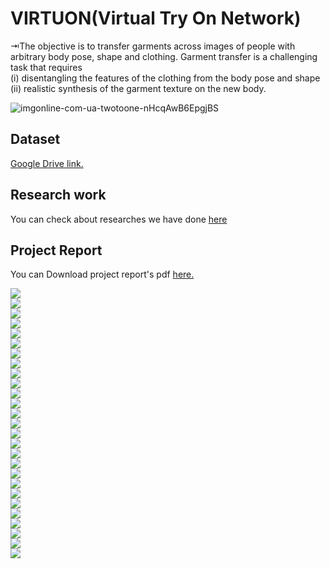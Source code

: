 
# VIRTUON(Virtual Try On Network)

⇥The objective is to transfer garments across images of people with arbitrary body pose, shape and clothing. Garment transfer is a challenging task that requires</br>
(i) disentangling the features of the clothing from the body pose and shape </br>
(ii) realistic synthesis of the garment texture on the new body.


![imgonline-com-ua-twotoone-nHcqAwB6EpgjBS](https://user-images.githubusercontent.com/72185267/107857221-12b31800-6e53-11eb-9642-af38591a0338.jpg)

## Dataset 
[Google Drive link.](https://1drv.ms/u/s!Ai8t8GAHdzVUiQQYX0azYhqIDPP6?e=4cpFTI)

## Research work
You can check about researches we have done [here](research_development/README.md)

## Project Report
You can Download project report's pdf [here.](https://github.com/arjunparmar/VIRTUON/blob/refactor/Virtuon.pdf)

![](https://github.com/arjunparmar/VIRTUON/blob/main/report_data/0001.jpg)<br/>
![](https://github.com/arjunparmar/VIRTUON/blob/main/report_data/0002.jpg)<br/>
![](https://github.com/arjunparmar/VIRTUON/blob/main/report_data/0003.jpg)<br/>
![](https://github.com/arjunparmar/VIRTUON/blob/main/report_data/0004.jpg)<br/>
![](https://github.com/arjunparmar/VIRTUON/blob/main/report_data/0005.jpg)<br/>
![](https://github.com/arjunparmar/VIRTUON/blob/main/report_data/0006.jpg)<br/>
![](https://github.com/arjunparmar/VIRTUON/blob/main/report_data/0007.jpg)<br/>
![](https://github.com/arjunparmar/VIRTUON/blob/main/report_data/0008.jpg)<br/>
![](https://github.com/arjunparmar/VIRTUON/blob/main/report_data/0009.jpg)<br/>
![](https://github.com/arjunparmar/VIRTUON/blob/main/report_data/0010.jpg)<br/>
![](https://github.com/arjunparmar/VIRTUON/blob/main/report_data/0011.jpg)<br/>
![](https://github.com/arjunparmar/VIRTUON/blob/main/report_data/0012.jpg)<br/>
![](https://github.com/arjunparmar/VIRTUON/blob/main/report_data/0013.jpg)<br/>
![](https://github.com/arjunparmar/VIRTUON/blob/main/report_data/0014.jpg)<br/>
![](https://github.com/arjunparmar/VIRTUON/blob/main/report_data/0015.jpg)<br/>
![](https://github.com/arjunparmar/VIRTUON/blob/main/report_data/0016.jpg)<br/>
![](https://github.com/arjunparmar/VIRTUON/blob/main/report_data/0017.jpg)<br/>
![](https://github.com/arjunparmar/VIRTUON/blob/main/report_data/0018.jpg)<br/>
![](https://github.com/arjunparmar/VIRTUON/blob/main/report_data/0019.jpg)<br/>
![](https://github.com/arjunparmar/VIRTUON/blob/main/report_data/0020.jpg)<br/>
![](https://github.com/arjunparmar/VIRTUON/blob/main/report_data/0021.jpg)<br/>
![](https://github.com/arjunparmar/VIRTUON/blob/main/report_data/0022.jpg)<br/>
![](https://github.com/arjunparmar/VIRTUON/blob/main/report_data/0023.jpg)<br/>
![](https://github.com/arjunparmar/VIRTUON/blob/main/report_data/0024.jpg)<br/>
![](https://github.com/arjunparmar/VIRTUON/blob/main/report_data/0025.jpg)<br/>
![](https://github.com/arjunparmar/VIRTUON/blob/main/report_data/0026.jpg)<br/>
![](https://github.com/arjunparmar/VIRTUON/blob/main/report_data/0027.jpg)<br/>
